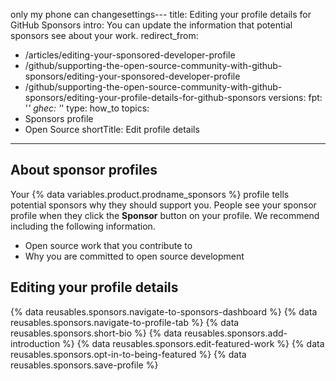 only my phone can changesettings---
title: Editing your profile details for GitHub Sponsors
intro: You can update the information that potential sponsors see about your work.
redirect_from:
  - /articles/editing-your-sponsored-developer-profile
  - /github/supporting-the-open-source-community-with-github-sponsors/editing-your-sponsored-developer-profile
  - /github/supporting-the-open-source-community-with-github-sponsors/editing-your-profile-details-for-github-sponsors
versions:
  fpt: '*'
  ghec: '*'
type: how_to
topics:
  - Sponsors profile
  - Open Source
shortTitle: Edit profile details
---

## About sponsor profiles

Your {% data variables.product.prodname_sponsors %} profile tells potential sponsors why they should support you. People see your sponsor profile when they click the **Sponsor** button on your profile. We recommend including the following information.

- Open source work that you contribute to
- Why you are committed to open source development

## Editing your profile details

{% data reusables.sponsors.navigate-to-sponsors-dashboard %}
{% data reusables.sponsors.navigate-to-profile-tab %}
{% data reusables.sponsors.short-bio %}
{% data reusables.sponsors.add-introduction %}
{% data reusables.sponsors.edit-featured-work %}
{% data reusables.sponsors.opt-in-to-being-featured %}
{% data reusables.sponsors.save-profile %}
